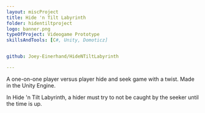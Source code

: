 ```yaml
---
layout: miscProject
title: Hide 'n Tilt Labyrinth
folder: hidentiltproject
logo: banner.png
typeOfProject: Videogame Prototype
skillsAndTools: [C#, Unity, Domoticz]


github: Joey-Einerhand/HideNTiltLabyrinth

---
```


A one-on-one player versus player hide and seek game with a twist. Made in the Unity Engine.

In Hide 'n Tilt Labyrinth, a hider must try to not be caught by the seeker until the time is up.
